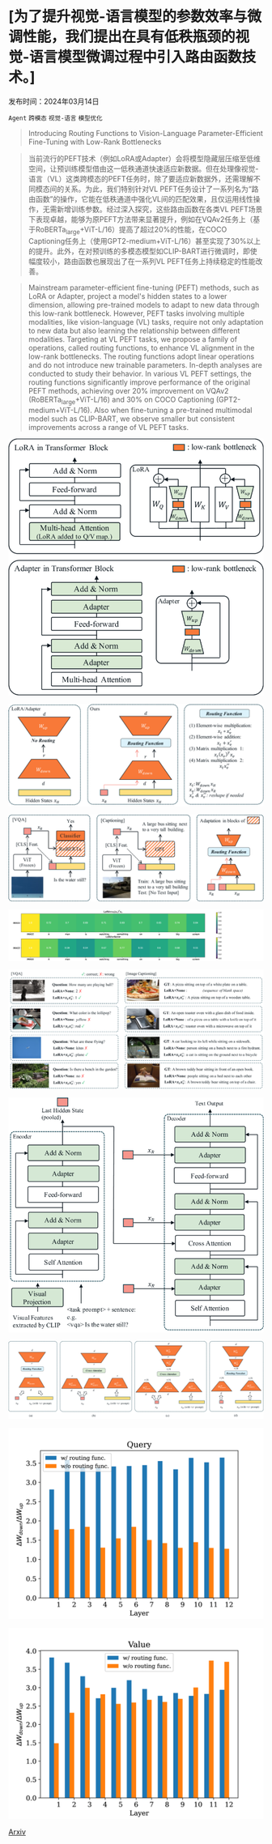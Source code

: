 # [为了提升视觉-语言模型的参数效率与微调性能，我们提出在具有低秩瓶颈的视觉-语言模型微调过程中引入路由函数技术。]

发布时间：2024年03月14日

`Agent` `跨模态` `视觉-语言` `模型优化`

> Introducing Routing Functions to Vision-Language Parameter-Efficient Fine-Tuning with Low-Rank Bottlenecks

> 当前流行的PEFT技术（例如LoRA或Adapter）会将模型隐藏层压缩至低维空间，让预训练模型借由这一低秩通道快速适应新数据。但在处理像视觉-语言（VL）这类跨模态的PEFT任务时，除了要适应新数据外，还需理解不同模态间的关系。为此，我们特别针对VL PEFT任务设计了一系列名为“路由函数”的操作，它能在低秩通道中强化VL间的匹配效果，且仅运用线性操作，无需新增训练参数。经过深入探究，这些路由函数在各类VL PEFT场景下表现卓越，能够为原PEFT方法带来显著提升，例如在VQAv2任务上（基于$\text{RoBERTa}_{\text{large}}$+ViT-L/16）提高了超过20%的性能，在COCO Captioning任务上（使用GPT2-medium+ViT-L/16）甚至实现了30%以上的提升。此外，在对预训练的多模态模型如CLIP-BART进行微调时，即使幅度较小，路由函数也展现出了在一系列VL PEFT任务上持续稳定的性能改善。

> Mainstream parameter-efficient fine-tuning (PEFT) methods, such as LoRA or Adapter, project a model's hidden states to a lower dimension, allowing pre-trained models to adapt to new data through this low-rank bottleneck. However, PEFT tasks involving multiple modalities, like vision-language (VL) tasks, require not only adaptation to new data but also learning the relationship between different modalities. Targeting at VL PEFT tasks, we propose a family of operations, called routing functions, to enhance VL alignment in the low-rank bottlenecks. The routing functions adopt linear operations and do not introduce new trainable parameters. In-depth analyses are conducted to study their behavior. In various VL PEFT settings, the routing functions significantly improve performance of the original PEFT methods, achieving over 20% improvement on VQAv2 ($\text{RoBERTa}_{\text{large}}$+ViT-L/16) and 30% on COCO Captioning (GPT2-medium+ViT-L/16). Also when fine-tuning a pre-trained multimodal model such as CLIP-BART, we observe smaller but consistent improvements across a range of VL PEFT tasks.

![为了提升视觉-语言模型的参数效率与微调性能，我们提出在具有低秩瓶颈的视觉-语言模型微调过程中引入路由函数技术。](../../../paper_images/2403.09377/x1.png)

![为了提升视觉-语言模型的参数效率与微调性能，我们提出在具有低秩瓶颈的视觉-语言模型微调过程中引入路由函数技术。](../../../paper_images/2403.09377/x2.png)

![为了提升视觉-语言模型的参数效率与微调性能，我们提出在具有低秩瓶颈的视觉-语言模型微调过程中引入路由函数技术。](../../../paper_images/2403.09377/x3.png)

![为了提升视觉-语言模型的参数效率与微调性能，我们提出在具有低秩瓶颈的视觉-语言模型微调过程中引入路由函数技术。](../../../paper_images/2403.09377/x4.png)

![为了提升视觉-语言模型的参数效率与微调性能，我们提出在具有低秩瓶颈的视觉-语言模型微调过程中引入路由函数技术。](../../../paper_images/2403.09377/x5.png)

![为了提升视觉-语言模型的参数效率与微调性能，我们提出在具有低秩瓶颈的视觉-语言模型微调过程中引入路由函数技术。](../../../paper_images/2403.09377/x6.png)

![为了提升视觉-语言模型的参数效率与微调性能，我们提出在具有低秩瓶颈的视觉-语言模型微调过程中引入路由函数技术。](../../../paper_images/2403.09377/x7.png)

![为了提升视觉-语言模型的参数效率与微调性能，我们提出在具有低秩瓶颈的视觉-语言模型微调过程中引入路由函数技术。](../../../paper_images/2403.09377/x8.png)

![为了提升视觉-语言模型的参数效率与微调性能，我们提出在具有低秩瓶颈的视觉-语言模型微调过程中引入路由函数技术。](../../../paper_images/2403.09377/x9.png)

[Arxiv](https://arxiv.org/abs/2403.09377)